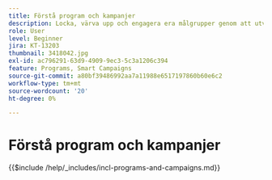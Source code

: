 ```yaml
---
title: Förstå program och kampanjer
description: Locka, värva upp och engagera era målgrupper genom att utveckla en strategi för innehållsmarknadsföring.
role: User
level: Beginner
jira: KT-13203
thumbnail: 3418042.jpg
exl-id: ac796291-63d9-4909-9ec3-5c3a1206c394
feature: Programs, Smart Campaigns
source-git-commit: a80bf39486992aa7a11988e6517197860b60e6c2
workflow-type: tm+mt
source-wordcount: '20'
ht-degree: 0%

---
```


# Förstå program och kampanjer

{{$include /help/_includes/incl-programs-and-campaigns.md}}
